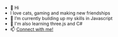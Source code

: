 - 👋 Hi
- I love cats, gaming and making new friendships
- 🌱 I’m currently building up my skills in Javascript
- 🔬 I'm also learning three.js and C#
- 📫 [Connect with me!](https://www.linkedin.com/in/terina-arona-haua/)

<!---
Terina-Arona-Haua/Terina-Arona-Haua is a ✨ special ✨ repository because its `README.md` (this file) appears on your GitHub profile.
You can click the Preview link to take a look at your changes.
--->
